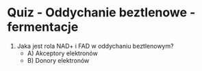  # Quiz - Oddychanie beztlenowe - fermentacje
1. Jaka jest rola NAD+ i FAD w oddychaniu beztlenowym?
    - A) Akceptory elektronów
    - B) Donory elektronów
   